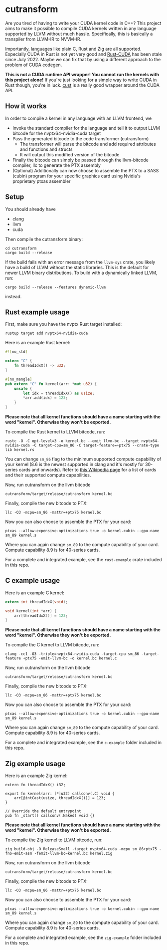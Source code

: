 # cutransform
Are you tired of having to write your CUDA kernel code in C++?
This project aims to make it possible to compile CUDA kernels written in any language supported by LLVM without much hassle.
Specifically, this is basically a transpiler from LLVM-IR to NVVM-IR.

Importantly, languages like plain C, Rust and Zig are all supported.
Expecially CUDA in Rust is not yet very good and [Rust-CUDA](https://github.com/Rust-GPU/Rust-CUDA) has been stale since July 2022.
Maybe we can fix that by using a different approach to the problem of CUDA codegen.

**This is not a CUDA runtime API wrapper! You cannot run the kernels with this project alone!**
If you're just looking for a simple way to write CUDA in Rust though, you're in luck.
[cust](https://crates.io/crates/cust) is a really good wrapper around the CUDA API.


## How it works
In order to compile a kernel in any language with an LLVM frontend, we

* Invoke the standard compiler for the language and tell it to output LLVM bitcode for the nvptx64-nvidia-cuda target
* Pass the generated bitcode to the code transformer (cutransform)
  * The transformer will parse the bitcode and add required attributes and functions and structs
  * It will output this modified version of the bitcode
* Finally the bitcode can simply be passed through the llvm-bitcode compiler, llc to generate the PTX assembly
* (Optional) Additionally can now choose to assemble the PTX to a SASS (cubin) program for your specific graphics card using Nvidia's proprietary ptxas assembler


## Setup
You should already have

* clang
* llvm
* cuda

Then compile the cutransform binary:

    cd cutransform
    cargo build --release

If the build fails with an error message from the `llvm-sys` crate, you likely have a build of LLVM without the static libraries.
This is the default for newer LLVM binary distributions.
To build with a dynamically linked LLVM, run:

    cargo build --release --features dynamic-llvm

instead.

## Rust example usage
First, make sure you have the nvptx Rust target installed:

    rustup target add nvptx64-nvidia-cuda

Here is an example Rust kernel:
```rust
#![no_std]

extern "C" {
    fn threadIdxX() -> u32;
}

#[no_mangle]
pub extern "C" fn kernel(arr: *mut u32) {
    unsafe {
        let idx = threadIdxX() as usize;
        *arr.add(idx) = 123;
    }
}
```

**Please note that all kernel functions should have a name starting with the word "kernel". Otherwise they won't be exported.**

To compile the Rust kernel to LLVM bitcode, run:

    rustc -O -C opt-level=3 -o kernel.bc --emit llvm-bc --target nvptx64-nvidia-cuda -C target-cpu=sm_86 -C target-feature=+ptx75 --crate-type lib kernel.rs

You can change `sm_86` flag to the minimum supported compute capability of your kernel (8.6 is the newest supported in clang and it's mostly for 30-series cards and onwards).
Refer to [this Wikipedia page](https://en.wikipedia.org/wiki/CUDA#GPUs_supported) for a list of cards and their supported compute capabilities.

Now, run cutransform on the llvm bitcode

    cutransform/target/release/cutransform kernel.bc

Finally, compile the new bitcode to PTX:

    llc -O3 -mcpu=sm_86 -mattr=+ptx75 kernel.bc

Now you can also choose to assemble the PTX for your card:

    ptxas --allow-expensive-optimizations true -o kernel.cubin --gpu-name sm_89 kernel.s

Where you can again change `sm_89` to the compute capability of your card.
Compute capability 8.9 is for 40-series cards.

For a complete and integrated example, see the `rust-example` crate included in this repo.


## C example usage
Here is an example C kernel:
```c
extern int threadIdxX(void);

void kernel(int *arr) {
    arr[threadIdxX()] = 123;
}
```

**Please note that all kernel functions should have a name starting with the word "kernel". Otherwise they won't be exported.**

To compile the C kernel to LLVM bitcode, run:

    clang -cc1 -O3 -triple=nvptx64-nvidia-cuda -target-cpu sm_86 -target-feature +ptx75 -emit-llvm-bc -o kernel.bc kernel.c

Now, run cutransform on the llvm bitcode

    cutransform/target/release/cutransform kernel.bc

Finally, compile the new bitcode to PTX:

    llc -O3 -mcpu=sm_86 -mattr=+ptx75 kernel.bc

Now you can also choose to assemble the PTX for your card:

    ptxas --allow-expensive-optimizations true -o kernel.cubin --gpu-name sm_89 kernel.s

Where you can again change `sm_89` to the compute capability of your card.
Compute capability 8.9 is for 40-series cards.

For a complete and integrated example, see the `c-example` folder included in this repo.

## Zig example usage
Here is an example Zig kernel:
```zig
extern fn threadIdxX() i32;

export fn kernel(arr: [*]u32) callconv(.C) void {
    arr[@intCast(usize, threadIdxX())] = 123;
}

// Override the default entrypoint
pub fn _start() callconv(.Naked) void {}
```

**Please note that all kernel functions should have a name starting with the word "kernel". Otherwise they won't be exported.**

To compile the Zig kernel to LLVM bitcode, run:

    zig build-obj -O ReleaseSmall -target nvptx64-cuda -mcpu sm_86+ptx75 -fno-emit-asm -femit-llvm-bc=kernel.bc kernel.zig

Now, run cutransform on the llvm bitcode

    cutransform/target/release/cutransform kernel.bc

Finally, compile the new bitcode to PTX:

    llc -O3 -mcpu=sm_86 -mattr=+ptx75 kernel.bc

Now you can also choose to assemble the PTX for your card:

    ptxas --allow-expensive-optimizations true -o kernel.cubin --gpu-name sm_89 kernel.s

Where you can again change `sm_89` to the compute capability of your card.
Compute capability 8.9 is for 40-series cards.

For a complete and integrated example, see the `zig-example` folder included in this repo.

